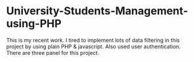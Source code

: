 # University-Students-Management-using-PHP
This is my recent work. I tired to implement lots of data filtering in this project by using plain PHP & javascript.
Also used user authentication. There are three panel for this project. 
